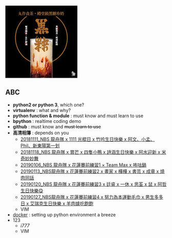 ![丸作食茶](/下載.jpeg)
## ABC
- **python2  or python 3**, which one?
- **virtualenv** : what and why?
- **python function & module** : must know and must learn to use
- **bpython** : realtime coding demo
- **github** : must know and ~~must learn to use~~ 
- **高清相簿** : depends on you
  - [20181111_NBS 龍舟隊 x 1111 光棍日 x 竹吟生日快樂 x 阿文、小孟、Phil、新東陽第一划](https://photos.google.com/share/AF1QipOXXz_KLYiVel5v_d9LeB_RPGNloJjNzRbDxQ6k468jWQfUP4Hqxa4zvtDYQTIOsw?key=MWJOSlkzNlY0czI2Y0xTWDlqclhGdmcteE9CV0ln)
  - [20181118_NBS 龍舟隊 x 賞芒 x 四隻小鴨 x 詩涵生日快樂 x 阿水迎新 x 米奇妙妙舞](https://photos.google.com/share/AF1QipP4SafsrYaLt4PZhlLlQBcKaorkP-NsTVf3A15Lls9Evk9s_pUvJ2hnUXvr80hj5Q?key=NHZxemlYT3JaVVBiR2tGajNZRTVFR0p4dWlfV2xn)
  - [20190106_NBS 龍舟隊 x 花蓮賽前練習1 × Team Max x 咘咕鍋](https://photos.google.com/share/AF1QipNdtBJ-JpVHKx1Mn4qS1h_spraMgk0s-4S8oum_924OCSceOH1WPagcRql-GhlRJg?key=a0lCelItWVVrOXMtT2NSaFlpbnJXUzQ4NDBXU2xB)
  - [20190113_NBS龍舟隊 x 花蓮賽前練習2 x 畫家 x 樺樺 x 書芸 x 成章 x 燒肉同話](https://photos.google.com/share/AF1QipO6EEazWB7jFJrF2ONP6-fb5t8mW7sBvQGVe6aHd4SNPHr6S0UQEIqzVi3p6xOBug?key=WElsZkFPRmNrZW1UaDRtQ3lDVXVreUhJT0FzbnBn)
  - [20190120_NBS 龍舟隊 x 花蓮賽前練習3 x 廷睿 x 一休 x 思荃 x 鼠 x 阿哲生日快樂😋](https://photos.google.com/share/AF1QipOHhF9ISzh-YHxnlKmhfsyzqWt5iPnLKTnA1cT4W8CTT7znXOl0C6KYMEMQNET_PA?key=dFo5WFJSVFhaSENCZ2lxazVPd0h0ZjYxU0toSHFn)
  - [20190127_NBS龍舟隊 x 花蓮賽前練習4 x 努力為本運動毛巾 x 男生多多日 x 艾瑞克生日快樂 x 羊肉爐吃飽飽](https://photos.google.com/share/AF1QipNlz3LNYCe637WUtEwbx7OSS95kfzyKK8bF6nB3vFHw1NxcAUxUJ6rzj71MGC-yRg?key=SkFPdUVkdVVZZHUtVXRwTnVkN0VWUlJrNnhjaXd3)
  - VIM
- [docker](https://cgh2.github.io/docker101/) : setting up python environment a breeze
 - 123
   - *i777*
   - VIM
